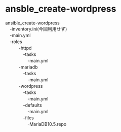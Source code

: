 # ansble_create-wordpress

ansible_create-wordpress  
　-inventory.ini(今回利用せず)  
　-main.yml  
　-roles  
　　　-httpd  
　　　　-tasks  
　　　　　-main.yml  
　　　-mariadb  
　　　　-tasks  
　　　　　-main.yml  
　　　-wordpress  
　　　　-tasks  
　　　　　-main.yml  
　　　　-defaults  
　　　　　-main.yml  
　　　　-files  
　　　　　-MariaDB10.5.repo  
